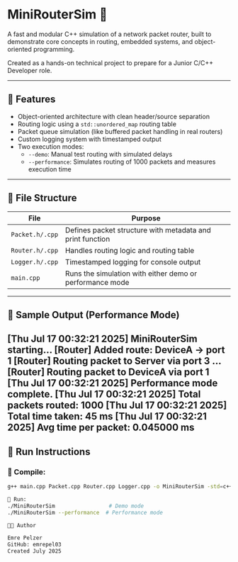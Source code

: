# MiniRouterSim 🚀

A fast and modular C++ simulation of a network packet router, built to demonstrate core concepts in routing, embedded systems, and object-oriented programming.

Created as a hands-on technical project to prepare for a Junior C/C++ Developer role.

---

## 🧠 Features

- Object-oriented architecture with clean header/source separation
- Routing logic using a `std::unordered_map` routing table
- Packet queue simulation (like buffered packet handling in real routers)
- Custom logging system with timestamped output
- Two execution modes:
  - `--demo`: Manual test routing with simulated delays
  - `--performance`: Simulates routing of 1000 packets and measures execution time

---

## 📂 File Structure

| File         | Purpose                        |
|--------------|--------------------------------|
| `Packet.h/.cpp` | Defines packet structure with metadata and print function |
| `Router.h/.cpp` | Handles routing logic and routing table |
| `Logger.h/.cpp` | Timestamped logging for console output |
| `main.cpp`      | Runs the simulation with either demo or performance mode |

---

## 🧪 Sample Output (Performance Mode)
[Thu Jul 17 00:32:21 2025] MiniRouterSim starting…
[Router] Added route: DeviceA → port 1
[Router] Routing packet to Server via port 3
…
[Router] Routing packet to DeviceA via port 1
[Thu Jul 17 00:32:21 2025] Performance mode complete.
[Thu Jul 17 00:32:21 2025] Total packets routed: 1000
[Thu Jul 17 00:32:21 2025] Total time taken: 45 ms
[Thu Jul 17 00:32:21 2025] Avg time per packet: 0.045000 ms
---

## 🚀 Run Instructions

### 🔹 Compile:
```bash
g++ main.cpp Packet.cpp Router.cpp Logger.cpp -o MiniRouterSim -std=c++17

🔹 Run:
./MiniRouterSim                 # Demo mode
./MiniRouterSim --performance  # Performance mode

👨‍💻 Author

Emre Pelzer
GitHub: emrepel03
Created July 2025